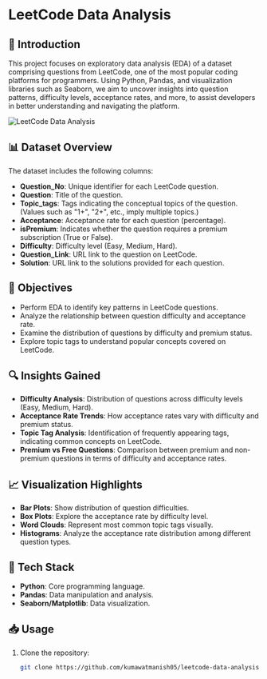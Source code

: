 # LeetCode Data Analysis

## 📌 Introduction
This project focuses on exploratory data analysis (EDA) of a dataset comprising questions from LeetCode, one of the most popular coding platforms for programmers. Using Python, Pandas, and visualization libraries such as Seaborn, we aim to uncover insights into question patterns, difficulty levels, acceptance rates, and more, to assist developers in better understanding and navigating the platform.

![LeetCode Data Analysis](https://github.com/kumawatmanish05/LeetCode_Data_Analysis/blob/main/leetcode.jpg)

## 📊 Dataset Overview
The dataset includes the following columns:

- **Question_No**: Unique identifier for each LeetCode question.
- **Question**: Title of the question.
- **Topic_tags**: Tags indicating the conceptual topics of the question. (Values such as "1+", "2+", etc., imply multiple topics.)
- **Acceptance**: Acceptance rate for each question (percentage).
- **isPremium**: Indicates whether the question requires a premium subscription (True or False).
- **Difficulty**: Difficulty level (Easy, Medium, Hard).
- **Question_Link**: URL link to the question on LeetCode.
- **Solution**: URL link to the solutions provided for each question.

## 🎯 Objectives
- Perform EDA to identify key patterns in LeetCode questions.
- Analyze the relationship between question difficulty and acceptance rate.
- Examine the distribution of questions by difficulty and premium status.
- Explore topic tags to understand popular concepts covered on LeetCode.

## 🔍 Insights Gained
- **Difficulty Analysis**: Distribution of questions across difficulty levels (Easy, Medium, Hard).
- **Acceptance Rate Trends**: How acceptance rates vary with difficulty and premium status.
- **Topic Tag Analysis**: Identification of frequently appearing tags, indicating common concepts on LeetCode.
- **Premium vs Free Questions**: Comparison between premium and non-premium questions in terms of difficulty and acceptance rates.

## 📈 Visualization Highlights
- **Bar Plots**: Show distribution of question difficulties.
- **Box Plots**: Explore the acceptance rate by difficulty level.
- **Word Clouds**: Represent most common topic tags visually.
- **Histograms**: Analyze the acceptance rate distribution among different question types.

## 🚀 Tech Stack
- **Python**: Core programming language.
- **Pandas**: Data manipulation and analysis.
- **Seaborn/Matplotlib**: Data visualization.

## 📥 Usage
1. Clone the repository:
   ```bash
   git clone https://github.com/kumawatmanish05/leetcode-data-analysis.git
